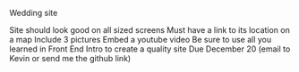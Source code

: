 Wedding site 

Site should look good on all sized screens 
Must have a link to its location on a map 
Include 3 pictures 
Embed a youtube video 
Be sure to use all you learned in Front End Intro to create a quality site 
Due December 20 (email to Kevin or send me the github link) 
